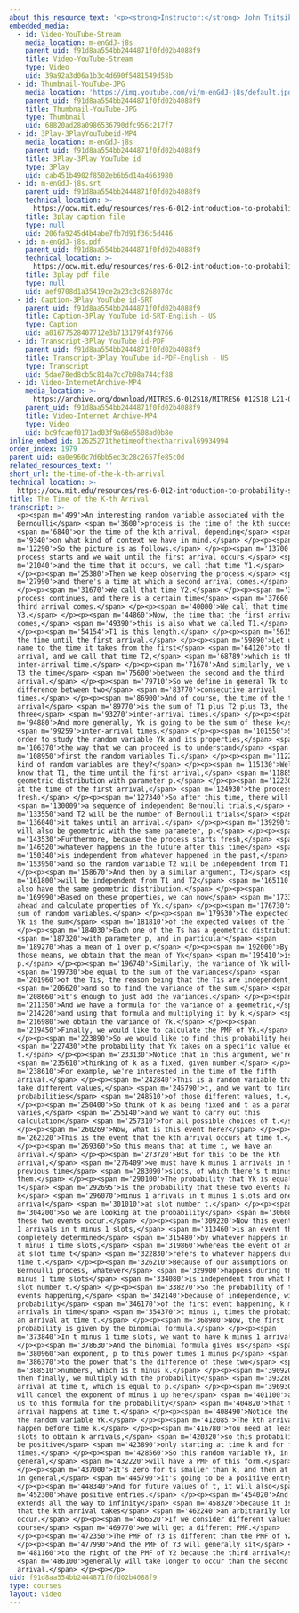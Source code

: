 ```yaml
---
about_this_resource_text: '<p><strong>Instructor:</strong> John Tsitsiklis</p>'
embedded_media:
  - id: Video-YouTube-Stream
    media_location: m-enGdJ-j8s
    parent_uid: f91d8aa554bb2444871f0fd02b4088f9
    title: Video-YouTube-Stream
    type: Video
    uid: 39a92a3d06a1b3c4d690f5481549d58b
  - id: Thumbnail-YouTube-JPG
    media_location: 'https://img.youtube.com/vi/m-enGdJ-j8s/default.jpg'
    parent_uid: f91d8aa554bb2444871f0fd02b4088f9
    title: Thumbnail-YouTube-JPG
    type: Thumbnail
    uid: 68820ad28a0986536790dfc956c217f7
  - id: 3Play-3PlayYouTubeid-MP4
    media_location: m-enGdJ-j8s
    parent_uid: f91d8aa554bb2444871f0fd02b4088f9
    title: 3Play-3Play YouTube id
    type: 3Play
    uid: cab451b4902f8502eb6b5d14a4663980
  - id: m-enGdJ-j8s.srt
    parent_uid: f91d8aa554bb2444871f0fd02b4088f9
    technical_location: >-
      https://ocw.mit.edu/resources/res-6-012-introduction-to-probability-spring-2018/part-iii-random-processes/the-time-of-the-k-th-arrival/m-enGdJ-j8s.srt
    title: 3play caption file
    type: null
    uid: 206fa9245d4b4abe7fb7d91f36c5d446
  - id: m-enGdJ-j8s.pdf
    parent_uid: f91d8aa554bb2444871f0fd02b4088f9
    technical_location: >-
      https://ocw.mit.edu/resources/res-6-012-introduction-to-probability-spring-2018/part-iii-random-processes/the-time-of-the-k-th-arrival/m-enGdJ-j8s.pdf
    title: 3play pdf file
    type: null
    uid: aef9708d1a35419ce2a23c3c826807dc
  - id: Caption-3Play YouTube id-SRT
    parent_uid: f91d8aa554bb2444871f0fd02b4088f9
    title: Caption-3Play YouTube id-SRT-English - US
    type: Caption
    uid: a01677528407712e3b713179f43f9766
  - id: Transcript-3Play YouTube id-PDF
    parent_uid: f91d8aa554bb2444871f0fd02b4088f9
    title: Transcript-3Play YouTube id-PDF-English - US
    type: Transcript
    uid: 5dae78ed8cb5c814a7cc7b98a744cf88
  - id: Video-InternetArchive-MP4
    media_location: >-
      https://archive.org/download/MITRES.6-012S18/MITRES6_012S18_L21-07_300k.mp4
    parent_uid: f91d8aa554bb2444871f0fd02b4088f9
    title: Video-Internet Archive-MP4
    type: Video
    uid: bc9fcaef0171ad03f9a68e5508ad0b8e
inline_embed_id: 12625271thetimeofthektharrival69934994
order_index: 1979
parent_uid: ea0e960c7d6bb5ec3c28c2657fe85c0d
related_resources_text: ''
short_url: the-time-of-the-k-th-arrival
technical_location: >-
  https://ocw.mit.edu/resources/res-6-012-introduction-to-probability-spring-2018/part-iii-random-processes/the-time-of-the-k-th-arrival
title: The Time of the K-th Arrival
transcript: >-
  <p><span m='499'>An interesting random variable associated with the
  Bernoulli</span> <span m='3600'>process is the time of the kth success</span>
  <span m='6840'>or the time of the kth arrival, depending</span> <span
  m='9340'>on what kind of context we have in mind.</span> </p><p><span
  m='12290'>So the picture is as follows.</span> </p><p><span m='13700'>The
  process starts and we wait until the first arrival occurs,</span> <span
  m='21040'>and the time that it occurs, we call that time Y1.</span>
  </p><p><span m='25380'>Then we keep observing the process,</span> <span
  m='27990'>and there's a time at which a second arrival comes.</span>
  </p><p><span m='31670'>We call that time Y2.</span> </p><p><span m='34080'>The
  process continues, and there is a certain time</span> <span m='37660'>that the
  third arrival comes.</span> </p><p><span m='40000'>We call that time
  Y3.</span> </p><p><span m='44860'>Now, the time that the first arrival
  comes,</span> <span m='49390'>this is also what we called T1.</span>
  </p><p><span m='54154'>T1 is this length.</span> </p><p><span m='56150'>It's
  the time until the first arrival.</span> </p><p><span m='59890'>Let us give a
  name to the time it takes from the first</span> <span m='64120'>to the second
  arrival, and we call that time T2,</span> <span m='68789'>which is the second
  inter-arrival time.</span> </p><p><span m='71670'>And similarly, we will call
  T3 the time</span> <span m='75600'>between the second and the third
  arrival.</span> </p><p><span m='79710'>So we define in general Tk to be the
  difference between two</span> <span m='83770'>consecutive arrival
  times.</span> </p><p><span m='86900'>And of course, the time of the third
  arrival</span> <span m='89770'>is the sum of T1 plus T2 plus T3, the first
  three</span> <span m='93270'>inter-arrival times.</span> </p><p><span
  m='94880'>And more generally, Yk is going to be the sum of these k</span>
  <span m='99259'>inter-arrival times.</span> </p><p><span m='101550'>So in
  order to study the random variable Yk and its properties,</span> <span
  m='106370'>the way that we can proceed is to understand</span> <span
  m='108950'>first the random variables Ti.</span> </p><p><span m='112250'>What
  kind of random variables are they?</span> </p><p><span m='115130'>Well, we
  know that T1, the time until the first arrival,</span> <span m='118850'>has a
  geometric distribution with parameter p.</span> </p><p><span m='122300'>Now,
  at the time of the first arrival,</span> <span m='124930'>the process starts
  fresh.</span> </p><p><span m='127340'>So after this time, there will be</span>
  <span m='130009'>a sequence of independent Bernoulli trials,</span> <span
  m='133550'>and T2 will be the number of Bernoulli trials</span> <span
  m='136040'>it takes until an arrival.</span> </p><p><span m='139290'>So T2
  will also be geometric with the same parameter, p.</span> </p><p><span
  m='143530'>Furthermore, because the process starts fresh,</span> <span
  m='146520'>whatever happens in the future after this time</span> <span
  m='150340'>is independent from whatever happened in the past,</span> <span
  m='153950'>and so the random variable T2 will be independent from T1.</span>
  </p><p><span m='158670'>And then by a similar argument, T3</span> <span
  m='161800'>will be independent from T1 and T2</span> <span m='165110'>and will
  also have the same geometric distribution.</span> </p><p><span
  m='169990'>Based on these properties, we can now</span> <span m='173390'>go
  ahead and calculate properties of Yk.</span> </p><p><span m='176730'>Yk is the
  sum of random variables.</span> </p><p><span m='179530'>The expected value of
  Yk is the sum</span> <span m='181810'>of the expected values of the Ts.</span>
  </p><p><span m='184030'>Each one of the Ts has a geometric distribution</span>
  <span m='187320'>with parameter p, and in particular</span> <span
  m='189270'>has a mean of 1 over p.</span> </p><p><span m='192000'>By adding
  those means, we obtain that the mean of Yk</span> <span m='195410'>is k over
  p.</span> </p><p><span m='196740'>Similarly, the variance of Yk will</span>
  <span m='199730'>be equal to the sum of the variances</span> <span
  m='201960'>of the Tis, the reason being that the Tis are independent,</span>
  <span m='206620'>and so to find the variance of the sum,</span> <span
  m='208660'>it's enough to just add the variances.</span> </p><p><span
  m='211350'>And we have a formula for the variance of a geometric,</span> <span
  m='214220'>and using that formula and multiplying it by k,</span> <span
  m='216980'>we obtain the variance of Yk.</span> </p><p><span
  m='219450'>Finally, we would like to calculate the PMF of Yk.</span>
  </p><p><span m='223890'>So we would like to find this probability here,</span>
  <span m='227430'>the probability that Yk takes on a specific value equal to
  t.</span> </p><p><span m='233130'>Notice that in this argument, we're</span>
  <span m='235610'>thinking of k as a fixed, given number.</span> </p><p><span
  m='238610'>For example, we're interested in the time of the fifth
  arrival.</span> </p><p><span m='242840'>This is a random variable that can
  take different values,</span> <span m='245790'>t, and we want to find the
  probabilities</span> <span m='248510'>of those different values, t.</span>
  </p><p><span m='250400'>So think of k as being fixed and t as a parameter that
  varies,</span> <span m='255140'>and we want to carry out this
  calculation</span> <span m='257310'>for all possible choices of t.</span>
  </p><p><span m='260269'>Now, what is this event here?</span> </p><p><span
  m='262320'>This is the event that the kth arrival occurs at time t.</span>
  </p><p><span m='269360'>So this means that at time t, we have an
  arrival.</span> </p><p><span m='273720'>But for this to be the kth
  arrival,</span> <span m='276409'>we must have k minus 1 arrivals in the
  previous time</span> <span m='283090'>slots, of which there's t minus 1 of
  them.</span> </p><p><span m='290100'>The probability that Yk is equal to
  t</span> <span m='292695'>is the probability that these two events happen,
  k</span> <span m='296070'>minus 1 arrivals in t minus 1 slots and one
  arrival</span> <span m='301010'>at slot number t.</span> </p><p><span
  m='304200'>So we are looking at the probability</span> <span m='306080'>that
  these two events occur.</span> </p><p><span m='309220'>Now this event, k minus
  1 arrivals in t minus 1 slots,</span> <span m='313460'>is an event that's
  completely determined</span> <span m='315480'>by whatever happens in the first
  t minus 1 time slots,</span> <span m='319860'>whereas the event of an arrival
  at slot time t</span> <span m='322830'>refers to whatever happens during slot
  time t.</span> </p><p><span m='326210'>Because of our assumptions on the
  Bernoulli process, whatever</span> <span m='329900'>happens during these t
  minus 1 time slots</span> <span m='334080'>is independent from what happens in
  slot number t.</span> </p><p><span m='338270'>So the probability of these two
  events happening,</span> <span m='342140'>because of independence, will be the
  probability</span> <span m='346170'>of the first event happening, k minus 1
  arrivals in time</span> <span m='354370'>t minus 1, times the probability of
  an arrival at time t.</span> </p><p><span m='368980'>Now, the first
  probability is given by the binomial formula.</span> </p><p><span
  m='373840'>In t minus 1 time slots, we want to have k minus 1 arrivals.</span>
  </p><p><span m='378630'>And the binomial formula gives us</span> <span
  m='380960'>an exponent, p to this power times 1 minus p</span> <span
  m='386370'>to the power that's the difference of these two</span> <span
  m='388510'>numbers, which is t minus k.</span> </p><p><span m='390920'>And
  then finally, we multiply with the probability</span> <span m='393280'>of an
  arrival at time t, which is equal to p.</span> </p><p><span m='396930'>This p
  will cancel the exponent of minus 1 up here</span> <span m='401100'>and leads
  us to this formula for the probability</span> <span m='404820'>that the kth
  arrival happens at time t.</span> </p><p><span m='408490'>Notice the range of
  the random variable Yk.</span> </p><p><span m='412085'>The kth arrival cannot
  happen before time k.</span> </p><p><span m='416780'>You need at least k time
  slots to obtain k arrivals,</span> <span m='420320'>so this probability will
  be positive</span> <span m='423890'>only starting at time k and for future
  times.</span> </p><p><span m='428560'>So this random variable Yk, in
  general,</span> <span m='432220'>will have a PMF of this form.</span>
  </p><p><span m='437000'>It's zero for ts smaller than k, and then at time k,
  in general,</span> <span m='445790'>it's going to be a positive entry.</span>
  </p><p><span m='448340'>And for future values of t, it will also</span> <span
  m='452300'>have positive entries.</span> </p><p><span m='454020'>And this PMF
  extends all the way to infinity</span> <span m='458320'>because it is possible
  that the kth arrival takes</span> <span m='462240'>an arbitrarily long time to
  occur.</span> </p><p><span m='466520'>If we consider different values of k, of
  course</span> <span m='469770'>we will get a different PMF.</span>
  </p><p><span m='472350'>The PMF of Y3 is different than the PMF of Y2.</span>
  </p><p><span m='477990'>And the PMF of Y3 will generally sit</span> <span
  m='481160'>to the right of the PMF of Y2 because the third arrival</span>
  <span m='486100'>generally will take longer to occur than the second
  arrival.</span> </p><p></p>
uid: f91d8aa554bb2444871f0fd02b4088f9
type: courses
layout: video
---
```


